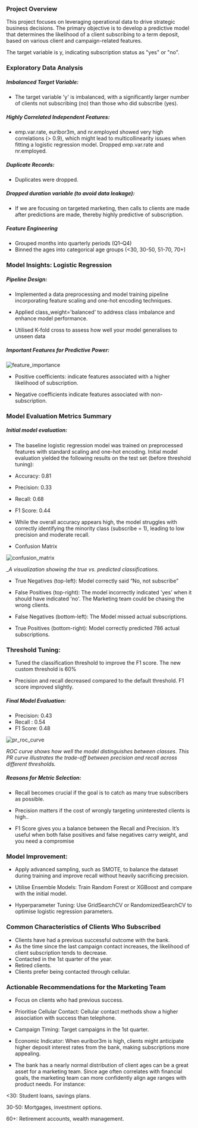                                              
                                            
                                             
                                             
### Project Overview

This project focuses on leveraging operational data to drive strategic business decisions. The primary objective is to develop a predictive model that determines the likelihood of a client subscribing to a term deposit, based on various client and campaign-related features.

The target variable is y, indicating subscription status as "yes" or "no".


### Exploratory Data Analysis
##### Imbalanced Target Variable:

- The target variable 'y' is imbalanced, with a significantly larger number of clients not subscribing (no) than those who did subscribe (yes).

  

##### Highly Correlated Independent Features:

- emp.var.rate, euribor3m, and nr.employed showed very high correlations (> 0.9),  which might lead to multicollinearity issues when fitting a logistic regression model.  Dropped emp.var.rate and nr.employed.


##### Duplicate Records:

- Duplicates were dropped.
  

##### Dropped duration variable (to avoid data leakage):

- If we are focusing on targeted marketing, then calls to clients are made after predictions are made, thereby highly predictive of subscription.


##### Feature Engineering

- Grouped months into quarterly periods (Q1–Q4)
- Binned the ages into categorical age groups (<30, 30-50, 51-70, 70+)



### Model Insights: Logistic Regression
##### Pipeline Design:

- Implemented a data preprocessing and model training pipeline incorporating feature scaling and one-hot encoding techniques.
  
- Applied class_weight='balanced' to address class imbalance and enhance model performance.

- Utilised K-fold cross to assess how well your model generalises to unseen data


##### Important Features for Predictive Power:

![feature_importance](https://github.com/user-attachments/assets/3bfd6b99-3bc2-4429-9477-4b022a289938)


- Positive coefficients: indicate features associated with a higher likelihood of subscription.

- Negative coefficients indicate features associated with non-subscription.



### Model Evaluation  Metrics Summary
##### Initial model evaluation:

- The baseline logistic regression model was trained on preprocessed features with standard scaling and one-hot encoding. Initial model evaluation yielded the following results on the test set (before threshold tuning):

- Accuracy: 0.81
- Precision: 0.33
- Recall: 0.68
- F1 Score: 0.44
  
- While the overall accuracy appears high, the model struggles with correctly identifying the minority class (subscribe = 1), leading to low precision and moderate recall. 

- Confusion Matrix

![confusion_matrix](https://github.com/user-attachments/assets/0964509c-e387-4515-b888-11bb6ae87fe1)

  __A visualization showing the true vs. predicted classifications._

- True Negatives (top-left): Model correctly said “No, not subscribe”

- False Positives (top-right): The model incorrectly indicated 'yes' when it should have indicated 'no'. The Marketing team could be chasing the wrong clients.

- False Negatives (bottom-left): The Model missed actual subscriptions.

- True Positives (bottom-right): Model correctly predicted 786 actual subscriptions.

  

### Threshold Tuning:

- Tuned the classification threshold to improve the F1 score. The new custom threshold is 60%

- Precision and recall decreased compared to the default threshold. F1 score improved slightly.


##### Final Model Evaluation:

- Precision: 0.43
- Recall : 0.54
- F1 Score: 0.48

![pr_roc_curve](https://github.com/user-attachments/assets/aa419ab1-e668-4cdc-a2e2-dec3cf2bfc80)

_ROC curve shows how well the model distinguishes between classes._
_This PR curve illustrates the trade-off between precision and recall across different thresholds._


##### Reasons for Metric Selection:

- Recall becomes crucial if the goal is to catch as many true subscribers as possible.
  
- Precision matters if the cost of wrongly targeting uninterested clients is high..

- F1 Score gives you a balance between the Recall and Precision. It’s useful when both false positives and false negatives carry weight, and you need a compromise



### Model Improvement:

- Apply advanced sampling, such as SMOTE, to balance the dataset during training and improve recall without heavily sacrificing precision.

- Utilise Ensemble Models: Train Random Forest or XGBoost and compare with the initial model.

- Hyperparameter Tuning: Use GridSearchCV or RandomizedSearchCV to optimise logistic regression parameters.
  


### Common Characteristics of Clients Who Subscribed

- Clients have had a previous successful outcome with the bank.
- As the time since the last campaign contact increases, the likelihood of client subscription tends to decrease.
- Contacted in the 1st quarter of the year.
- Retired clients.
- Clients prefer being contacted through cellular.



### Actionable Recommendations for the Marketing Team

- Focus on clients who had previous success.

- Prioritise Cellular Contact: Cellular contact methods show a higher association with success than telephone.

- Campaign Timing: Target campaigns in the 1st quarter.

- Economic Indicator: When euribor3m is high, clients might anticipate higher deposit interest rates from the bank, making subscriptions more appealing.

- The bank has a nearly normal distribution of client ages can be a great asset for a marketing team. Since age often correlates with financial goals, the marketing team can more confidently align age ranges with product needs. For instance:

<30: Student loans, savings plans.

 30-50: Mortgages, investment options.

60+: Retirement accounts, wealth management.







